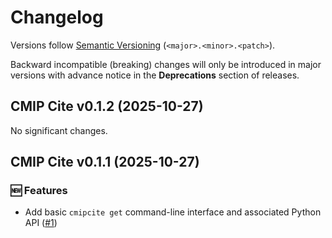 # Changelog

Versions follow [Semantic Versioning](https://semver.org/) (`<major>.<minor>.<patch>`).

Backward incompatible (breaking) changes will only be introduced in major versions
with advance notice in the **Deprecations** section of releases.

<!--
You should *NOT* be adding new changelog entries to this file,
this file is managed by towncrier.
See `changelog/README.md`.

You *may* edit previous changelogs to fix problems like typo corrections or such.
To add a new changelog entry, please see
`changelog/README.md`
and https://pip.pypa.io/en/latest/development/contributing/#news-entries,
noting that we use the `changelog` directory instead of news,
markdown instead of restructured text and use slightly different categories
from the examples given in that link.
-->

<!-- towncrier release notes start -->

## CMIP Cite v0.1.2 (2025-10-27)

No significant changes.


## CMIP Cite v0.1.1 (2025-10-27)

### 🆕 Features

- Add basic `cmipcite get` command-line interface and associated Python API ([#1](https://github.com/WCRP-CMIP/cmipcite/pull/1))
